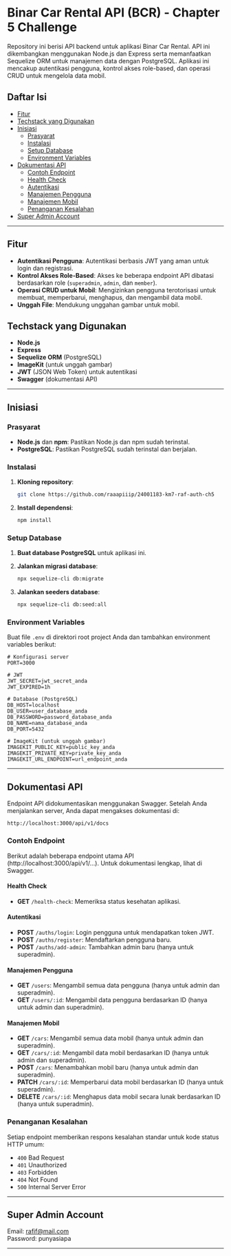 # Binar Car Rental API (BCR) - Chapter 5 Challenge

Repository ini berisi API backend untuk aplikasi Binar Car Rental. API ini dikembangkan menggunakan Node.js dan Express serta memanfaatkan Sequelize ORM untuk manajemen data dengan PostgreSQL. Aplikasi ini mencakup autentikasi pengguna, kontrol akses role-based, dan operasi CRUD untuk mengelola data mobil.

## Daftar Isi

- [Fitur](#fitur)
- [Techstack yang Digunakan](#techstack-yang-digunakan)
- [Inisiasi](#inisiasi)
  - [Prasyarat](#prasyarat)
  - [Instalasi](#instalasi)
  - [Setup Database](#setup-database)
  - [Environment Variables](#environment-variables)
- [Dokumentasi API](#dokumentasi-api)
  - [Contoh Endpoint](#contoh-endpoint)
  - [Health Check](#health-check)
  - [Autentikasi](#autentikasi)
  - [Manajemen Pengguna](#manajemen-pengguna)
  - [Manajemen Mobil](#manajemen-mobil)
  - [Penanganan Kesalahan](#penanganan-kesalahan)
- [Super Admin Account](#super-admin-account)

---

## Fitur

- **Autentikasi Pengguna**: Autentikasi berbasis JWT yang aman untuk login dan registrasi.
- **Kontrol Akses Role-Based**: Akses ke beberapa endpoint API dibatasi berdasarkan role (`superadmin`, `admin`, dan `member`).
- **Operasi CRUD untuk Mobil**: Mengizinkan pengguna terotorisasi untuk membuat, memperbarui, menghapus, dan mengambil data mobil.
- **Unggah File**: Mendukung unggahan gambar untuk mobil.

## Techstack yang Digunakan

- **Node.js**
- **Express**
- **Sequelize ORM** (PostgreSQL)
- **ImageKit** (untuk unggah gambar)
- **JWT** (JSON Web Token) untuk autentikasi
- **Swagger** (dokumentasi API)

---

## Inisiasi

### Prasyarat

- **Node.js** dan **npm**: Pastikan Node.js dan npm sudah terinstal.
- **PostgreSQL**: Pastikan PostgreSQL sudah terinstal dan berjalan.

### Instalasi

1. **Kloning repository**:

   ```bash
   git clone https://github.com/raaapiiip/24001183-km7-raf-auth-ch5
   ```

2. **Install dependensi**:

   ```bash
   npm install
   ```

### Setup Database

1. **Buat database PostgreSQL** untuk aplikasi ini.

2. **Jalankan migrasi database**:

   ```bash
   npx sequelize-cli db:migrate
   ```

3. **Jalankan seeders database**:

   ```bash
   npx sequelize-cli db:seed:all
   ```

### Environment Variables

Buat file `.env` di direktori root project Anda dan tambahkan environment variables berikut:

```env
# Konfigurasi server
PORT=3000

# JWT
JWT_SECRET=jwt_secret_anda
JWT_EXPIRED=1h

# Database (PostgreSQL)
DB_HOST=localhost
DB_USER=user_database_anda
DB_PASSWORD=password_database_anda
DB_NAME=nama_database_anda
DB_PORT=5432

# ImageKit (untuk unggah gambar)
IMAGEKIT_PUBLIC_KEY=public_key_anda
IMAGEKIT_PRIVATE_KEY=private_key_anda
IMAGEKIT_URL_ENDPOINT=url_endpoint_anda
```

---

## Dokumentasi API

Endpoint API didokumentasikan menggunakan Swagger. Setelah Anda menjalankan server, Anda dapat mengakses dokumentasi di:

```
http://localhost:3000/api/v1/docs
```

### Contoh Endpoint

Berikut adalah beberapa endpoint utama API (http://localhost:3000/api/v1/...). Untuk dokumentasi lengkap, lihat di Swagger.

#### Health Check

- **GET** `/health-check`: Memeriksa status kesehatan aplikasi.

#### Autentikasi

- **POST** `/auths/login`: Login pengguna untuk mendapatkan token JWT.
- **POST** `/auths/register`: Mendaftarkan pengguna baru.
- **POST** `/auths/add-admin`: Tambahkan admin baru (hanya untuk superadmin).

#### Manajemen Pengguna

- **GET** `/users`: Mengambil semua data pengguna (hanya untuk admin dan superadmin).
- **GET** `/users/:id`: Mengambil data pengguna berdasarkan ID (hanya untuk admin dan superadmin).

#### Manajemen Mobil

- **GET** `/cars`: Mengambil semua data mobil (hanya untuk admin dan superadmin).
- **GET** `/cars/:id`: Mengambil data mobil berdasarkan ID (hanya untuk admin dan superadmin).
- **POST** `/cars`: Menambahkan mobil baru (hanya untuk admin dan superadmin).
- **PATCH** `/cars/:id`: Memperbarui data mobil berdasarkan ID (hanya untuk superadmin).
- **DELETE** `/cars/:id`: Menghapus data mobil secara lunak berdasarkan ID (hanya untuk superadmin).

### Penanganan Kesalahan

Setiap endpoint memberikan respons kesalahan standar untuk kode status HTTP umum:

- `400` Bad Request
- `401` Unauthorized
- `403` Forbidden
- `404` Not Found
- `500` Internal Server Error

---

## Super Admin Account

Email: rafif@mail.com<br>
Password: punyasiapa

---

